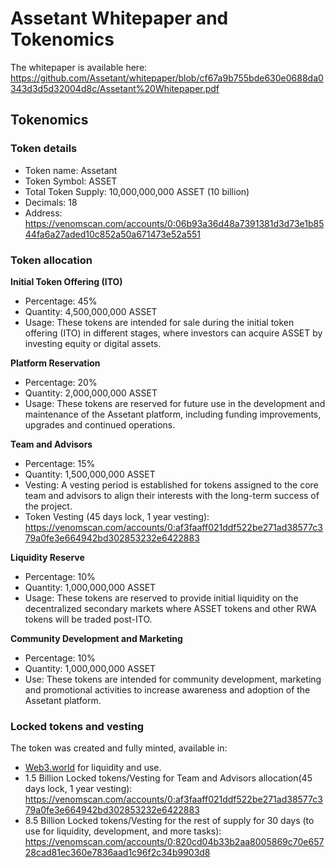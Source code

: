 # Assetant Whitepaper and Tokenomics

The whitepaper is available here: https://github.com/Assetant/whitepaper/blob/cf67a9b755bde630e0688da0343d3d5d32004d8c/Assetant%20Whitepaper.pdf 


## Tokenomics

### Token details
- Token name: Assetant
- Token Symbol: ASSET
- Total Token Supply: 10,000,000,000 ASSET (10 billion)
- Decimals: 18
- Address: https://venomscan.com/accounts/0:06b93a36d48a7391381d3d73e1b8544fa6a27aded10c852a50a671473e52a551 

### Token allocation
**Initial Token Offering (ITO)**
- Percentage: 45%
- Quantity: 4,500,000,000 ASSET
- Usage: These tokens are intended for sale during the initial token offering (ITO) in different stages, where investors can acquire ASSET by investing equity or digital assets.

**Platform Reservation**
- Percentage: 20%
- Quantity: 2,000,000,000 ASSET
- Usage: These tokens are reserved for future use in the development and maintenance of the Assetant platform, including funding improvements, upgrades and continued operations.

**Team and Advisors**
- Percentage: 15%
- Quantity: 1,500,000,000 ASSET
- Vesting: A vesting period is established for tokens assigned to the core team and advisors to align their interests with the long-term success of the project.
- Token Vesting (45 days lock, 1 year vesting): https://venomscan.com/accounts/0:af3faaff021ddf522be271ad38577c379a0fe3e664942bd302853232e6422883

**Liquidity Reserve**
- Percentage: 10%
- Quantity: 1,000,000,000 ASSET
- Usage: These tokens are reserved to provide initial liquidity on the decentralized secondary markets where ASSET tokens and other RWA tokens will be traded post-ITO.

**Community Development and Marketing**
- Percentage: 10%
- Quantity: 1,000,000,000 ASSET
- Use: These tokens are intended for community development, marketing and promotional activities to increase awareness and adoption of the Assetant platform.

### Locked tokens and vesting

The token was created and fully minted, available in:
- [Web3.world](https://web3.world/) for liquidity and use.
- 1.5 Billion Locked tokens/Vesting for Team and Advisors allocation(45 days lock, 1 year vesting): https://venomscan.com/accounts/0:af3faaff021ddf522be271ad38577c379a0fe3e664942bd302853232e6422883
- 8.5 Billion Locked tokens/Vesting for the rest of supply for 30 days (to use for liquidity, development, and more tasks): https://venomscan.com/accounts/0:820cd04b33b2aa8005869c70e65728cad81ec360e7836aad1c96f2c34b9903d8

